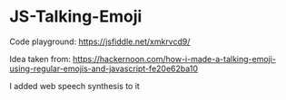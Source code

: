 # JS-Talking-Emoji

Code playground: https://jsfiddle.net/xmkrvcd9/

Idea taken from: https://hackernoon.com/how-i-made-a-talking-emoji-using-regular-emojis-and-javascript-fe20e62ba10

I added web speech synthesis to it
